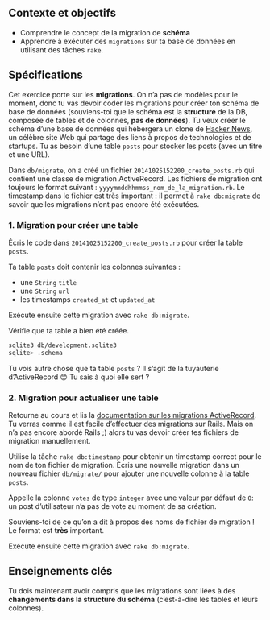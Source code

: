 ## Contexte et objectifs

-   Comprendre le concept de la migration de **schéma**
-   Apprendre à exécuter des `migrations` sur ta base de données en
    utilisant des tâches `rake`.

## Spécifications

Cet exercice porte sur les **migrations**. On n’a pas de modèles pour le
moment, donc tu vas devoir coder les migrations pour créer ton schéma de
base de données (souviens-toi que le schéma est la **structure** de la
DB, composée de tables et de colonnes, **pas de données**). Tu veux
créer le schéma d’une base de données qui hébergera un clone de [Hacker
News](https://news.ycombinator.com), un célèbre site Web qui partage des
liens à propos de technologies et de startups. Tu as besoin d’une table
`posts` pour stocker les posts (avec un titre et une URL).

Dans `db/migrate`, on a créé un fichier `20141025152200_create_posts.rb`
qui contient une classe de migration ActiveRecord. Les fichiers de
migration ont toujours le format suivant :
`yyyymmddhhmmss_nom_de_la_migration.rb`. Le timestamp dans le fichier
est très important : il permet à `rake db:migrate` de savoir quelles
migrations n’ont pas encore été exécutées.

### 1. Migration pour créer une table

Écris le code dans `20141025152200_create_posts.rb` pour créer la table
`posts`.

Ta table `posts` doit contenir les colonnes suivantes :

-   une `String` `title`
-   une `String` `url`
-   les timestamps `created_at` et `updated_at`

Exécute ensuite cette migration avec `rake db:migrate`.

Vérifie que ta table a bien été créée.

```bash
sqlite3 db/development.sqlite3
sqlite> .schema
```

Tu vois autre chose que ta table `posts` ? Il s’agit de la tuyauterie
d’ActiveRecord 😊 Tu sais à quoi elle sert ?

### 2. Migration pour actualiser une table

Retourne au cours et lis la [documentation sur les migrations
ActiveRecord](http://api.rubyonrails.org/classes/ActiveRecord/Migration.html).
Tu verras comme il est facile d’effectuer des migrations sur Rails. Mais
on n’a pas encore abordé Rails ;) alors tu vas devoir créer tes fichiers
de migration manuellement.

Utilise la tâche `rake db:timestamp` pour obtenir un timestamp correct
pour le nom de ton fichier de migration. Écris une nouvelle migration
dans un nouveau fichier `db/migrate/` pour ajouter une nouvelle colonne
à la table `posts`.

Appelle la colonne `votes` de type `integer` avec une valeur par défaut
de `0`: un post d’utilisateur n’a pas de vote au moment de sa
création.

Souviens-toi de ce qu’on a dit à propos des noms de fichier de
migration ! Le format est **très** important.

Exécute ensuite cette migration avec `rake db:migrate`.

## Enseignements clés

Tu dois maintenant avoir compris que les migrations sont liées à des
**changements dans la structure du schéma** (c’est-à-dire les tables et
leurs colonnes).
